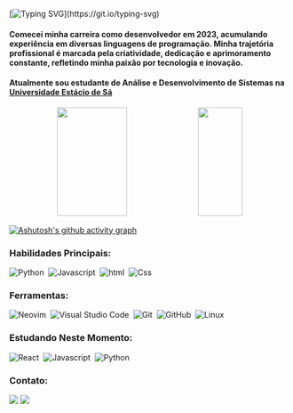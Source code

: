 [![Typing SVG](https://readme-typing-svg.herokuapp.com/?color=00bfbf&size=30&center=true&vCenter=true&width=1000&lines=Olá!+Meu+nome+é+Gustavo+Vasconcelos...;Tenho+23+Anos...;Sou+De+Tianguá,+CE,+Brasil...;Graduando+em+Análise+e+Desenvolvimento+de+Sistemas.;Seja+Bem-Vindo!)](https://git.io/typing-svg)

<h4>Comecei minha carreira como desenvolvedor em 2023, acumulando experiência em diversas linguagens de programação. Minha trajetória profissional é marcada pela criatividade, dedicação e aprimoramento constante, refletindo minha paixão por tecnologia e inovação.</h4>
<h4>Atualmente sou estudante de Análise e Desenvolvimento de Sistemas na <a href="https://estacio.br/a-estacio/sobre-a-estacio" target="_blank">Universidade Estácio de Sá</a></h4>

<div align="center">  
  <img width="50%" height="195px" src="https://github-readme-stats.vercel.app/api?username=gusvsconcelos&show_icons=true&count_private=true&hide_border=true&title_color=00bfbf&icon_color=00bfbf&text_color=c9d1d9&bg_color=0d1117" alt="" /> 
  <img width="40%" height="195px" src="https://github-readme-stats.vercel.app/api/top-langs/?username=gusvsconcelos&exclude_repo=dotfiles,dotfiles-old,nvim&layout=compact&hide_border=true&title_color=00bfbf&text_color=00bfbf&bg_color=0d1117" />
</div>

[![Ashutosh's github activity graph](https://github-readme-activity-graph.vercel.app/graph?username=gusvsconcelos&theme=react-dark&hide_border=true)](https://github.com/ashutosh00710/github-readme-activity-graph)
 
### Habilidades Principais:
![Python](https://img.shields.io/badge/Python-14354C?style=for-the-badge&logo=python&logoColor=white)&nbsp;
![Javascript](https://img.shields.io/badge/JavaScript-F7DF1E?style=for-the-badge&logo=javascript&logoColor=black)&nbsp;
![html](https://img.shields.io/badge/HTML5-E34F26?style=for-the-badge&logo=html5&logoColor=white)&nbsp;
![Css](https://img.shields.io/badge/CSS3-1572B6?style=for-the-badge&logo=css3&logoColor=white)&nbsp;
 
### Ferramentas:
![Neovim](https://img.shields.io/badge/NeoVim-%2357A143.svg?&style=for-the-badge&logo=neovim&logoColor=white)&nbsp;
![Visual Studio Code](https://img.shields.io/badge/Visual_Studio_Code-0078D4?style=for-the-badge&logo=visual%20studio%20code&logoColor=white)&nbsp;
![Git](https://img.shields.io/badge/GIT-E44C30?style=for-the-badge&logo=git&logoColor=white)&nbsp;
![GitHub](https://img.shields.io/badge/github-%23121011.svg?style=for-the-badge&logo=github&logoColor=white)&nbsp;
![Linux](https://img.shields.io/badge/Linux-000?style=for-the-badge&logo=linux&logoColor=FCC624)&nbsp;
  
### Estudando Neste Momento:
![React](https://img.shields.io/badge/react-%2320232a.svg?style=for-the-badge&logo=react&logoColor=%2361DAFB)&nbsp;
![Javascript](https://img.shields.io/badge/JavaScript-F7DF1E?style=for-the-badge&logo=javascript&logoColor=black)&nbsp;
![Python](https://img.shields.io/badge/Python-14354C?style=for-the-badge&logo=python&logoColor=white)&nbsp;

### Contato:
<a href = "mailto:gluiz9445@gmail.com"><img src="https://img.shields.io/badge/-Gmail-%23333?style=for-the-badge&logo=gmail&logoColor=white" target="_blank"></a>
<a href="https://www.linkedin.com/in/gusvsconcelos/" target="_blank"><img src="https://img.shields.io/badge/-LinkedIn-%230077B5?style=for-the-badge&logo=linkedin&logoColor=white" target="_blank"></a>
